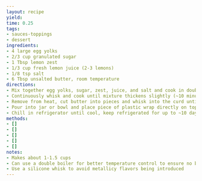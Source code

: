 ```yaml
---
layout: recipe
yield: 
time: 0.25
tags:
- sauces-toppings
- dessert
ingredients:
- 4 large egg yolks
- 2/3 cup granulated sugar
- 1 Tbsp lemon zest
- 1/3 cup fresh lemon juice (2-3 lemons)
- 1/8 tsp salt
- 6 Tbsp unsalted butter, room temperature
directions:
- Mix together egg yolks, sugar, zest, juice, and salt and cook in double boiler over simmering water or in a heavy bottomed pan over medium-low heat
- Continuously whisk and cook until mixture thickens slightly (~10 minutes). This should occur before a simmer occurs. If curd isn't thickening, turn up heat slightly
- Remove from heat, cut butter into pieces and whisk into the curd until melted and combined
- Pour into jar or bowl and place piece of plastic wrap directly on top (to avoid a skin forming while cooling)
- Chill in refrigerator until cool, keep refrigerated for up to ~10 days
methods:
- []
- []
- []
- []
- []
notes:
- Makes about 1-1.5 cups
- Can use a double boiler for better temperature control to ensure no burning. Otherwise ensure a heavy sauce pan is used and to continue stirring constantly
- Use a silicone whisk to avoid metallicy flavors being introduced
---
```

